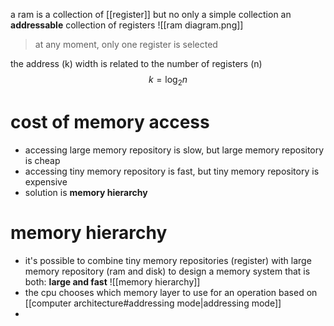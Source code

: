 a ram is a collection of [[register]]
but no only a simple collection
an **addressable** collection of registers
![[ram diagram.png]]
> at any moment, only one register is selected

the address (k) width is related to the number of registers (n)
$$
k=\log_{2}n
$$
# cost of memory access
- accessing large memory repository is slow, but large memory repository is cheap
- accessing tiny memory repository is fast, but tiny memory repository is expensive
- solution is **memory hierarchy**
# memory hierarchy
- it's possible to combine tiny memory repositories (register) with large memory repository (ram and disk) to design a memory system that is both: **large and fast**
![[memory hierarchy]]
- the cpu chooses which memory layer to use for an operation based on [[computer architecture#addressing mode|addressing mode]]
- 